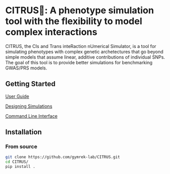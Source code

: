 # CITRUS🍊: A phenotype simulation tool with the flexibility to model complex interactions

CITRUS, the CIs and Trans inteRaction nUmerical Simulator, is a tool for simulating phenotypes with complex genetic archetectures that go beyond simple models that assume linear, additive contributions of individual SNPs. The goal of this tool is to provide better simulations for benchmarking GWAS/PRS models.

## Getting Started

[User Guide](doc/user_guide.md)

[Designing Simulations](doc/designing_simulations.md)

[Command Line Interface](doc/cli.md)


## Installation

### From source

```bash
git clone https://github.com/gymrek-lab/CITRUS.git
cd CITRUS/
pip install .
```
